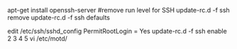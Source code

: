 apt-get install openssh-server
#remove run level for SSH
update-rc.d -f ssh remove
update-rc.d -f ssh defaults

edit /etc/ssh/sshd_config
PermitRootLogin = Yes
update-rc.d -f ssh enable 2 3 4 5
vi /etc/motd/
